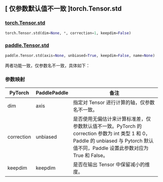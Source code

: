 ## [ 仅参数默认值不一致 ]torch.Tensor.std

### [torch.Tensor.std](https://pytorch.org/docs/stable/generated/torch.Tensor.std.html?highlight=torch+tensor+std#torch.Tensor.std)

```python
torch.Tensor.std(dim=None, *, correction=1, keepdim=False)
```

### [paddle.Tensor.std](https://www.paddlepaddle.org.cn/documentation/docs/zh/develop/api/paddle/Tensor_cn.html#std-axis-none-unbiased-true-keepdim-false-name-none)

```python
paddle.Tensor.std(axis=None, unbiased=True, keepdim=False, name=None)
```

两者功能一致，仅参数名不一致，具体如下：

### 参数映射
| PyTorch    | PaddlePaddle | 备注 |
| ---------- | ------------ | ------- |
| dim      | axis        | 指定对 Tensor 进行计算的轴，仅参数名不一致。 |
| correction | unbiased   | 是否使用无偏估计来计算标准差，仅参数默认值不一致。PyTorch 的 correction 参数为 int 类型 1 和 0，Paddle 的 unbiased 与 Pytorch 默认值不同，Paddle 设置此参数对应为 True 和 False。 |
| keepdim | keepdim   | 是否在输出 Tensor 中保留减小的维度。 |
